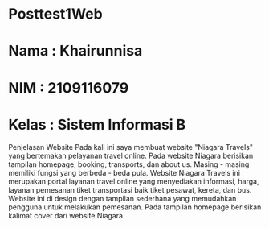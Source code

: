 # Posttest1Web
# Nama  : Khairunnisa
# NIM   : 2109116079
# Kelas : Sistem Informasi B

Penjelasan Website 
Pada kali ini saya membuat website "Niagara Travels" yang bertemakan pelayanan travel online. Pada website Niagara berisikan tampilan homepage, booking, transports, dan about us. Masing - masing memiliki fungsi yang berbeda - beda pula. 
Website Niagara Travels ini merupakan portal layanan travel online yang menyediakan informasi, harga, layanan pemesanan tiket transportasi baik tiket pesawat, kereta, dan bus. Website ini di design dengan tampilan sederhana yang memudahkan pengguna untuk melakukan pemesanan.
Pada tampilan homepage berisikan kalimat cover dari website Niagara 
